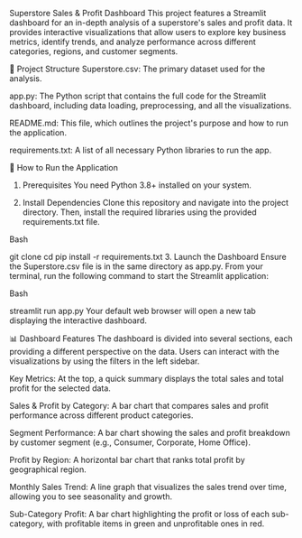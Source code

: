 Superstore Sales & Profit Dashboard
This project features a Streamlit dashboard for an in-depth analysis of a superstore's sales and profit data. It provides interactive visualizations that allow users to explore key business metrics, identify trends, and analyze performance across different categories, regions, and customer segments.

📁 Project Structure
Superstore.csv: The primary dataset used for the analysis.

app.py: The Python script that contains the full code for the Streamlit dashboard, including data loading, preprocessing, and all the visualizations.

README.md: This file, which outlines the project's purpose and how to run the application.

requirements.txt: A list of all necessary Python libraries to run the app.

🚀 How to Run the Application
1. Prerequisites
You need Python 3.8+ installed on your system.

2. Install Dependencies
Clone this repository and navigate into the project directory. Then, install the required libraries using the provided requirements.txt file.

Bash

git clone <repository-url>
cd <repository-folder>
pip install -r requirements.txt
3. Launch the Dashboard
Ensure the Superstore.csv file is in the same directory as app.py. From your terminal, run the following command to start the Streamlit application:

Bash

streamlit run app.py
Your default web browser will open a new tab displaying the interactive dashboard.

📊 Dashboard Features
The dashboard is divided into several sections, each providing a different perspective on the data. Users can interact with the visualizations by using the filters in the left sidebar.

Key Metrics: At the top, a quick summary displays the total sales and total profit for the selected data.

Sales & Profit by Category: A bar chart that compares sales and profit performance across different product categories.

Segment Performance: A bar chart showing the sales and profit breakdown by customer segment (e.g., Consumer, Corporate, Home Office).

Profit by Region: A horizontal bar chart that ranks total profit by geographical region.

Monthly Sales Trend: A line graph that visualizes the sales trend over time, allowing you to see seasonality and growth.

Sub-Category Profit: A bar chart highlighting the profit or loss of each sub-category, with profitable items in green and unprofitable ones in red.